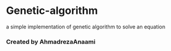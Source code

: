 # Genetic-algorithm
a simple implementation of genetic algorithm to solve an equation


### Created by AhmadrezaAnaami
